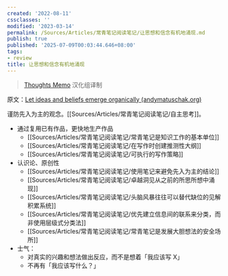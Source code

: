 ```yaml
---
created: '2022-08-11'
cssclasses: ''
modified: '2023-03-14'
permalink: /Sources/Articles/常青笔记阅读笔记/让思想和信念有机地涌现.md
publish: true
published: '2025-07-09T00:03:44.646+08:00'
tags:
- review
title: 让思想和信念有机地涌现
---
```

> [Thoughts Memo](https://paratranz.cn/projects/3131) 汉化组译制

原文：[Let ideas and beliefs emerge organically (andymatuschak.org)](https://notes.andymatuschak.org/z5uSCvx3W2GdzBVhWAAXrrCcykJ8SHimdJzg7)

谨防先入为主的观念。[[Sources/Articles/常青笔记阅读笔记/自主思考]]。

- 通过复用已有作品，更快地生产作品
	- [[Sources/Articles/常青笔记阅读笔记/常青笔记是知识工作的基本单位]]
	- [[Sources/Articles/常青笔记阅读笔记/在写作时创建推测性大纲]]
	- [[Sources/Articles/常青笔记阅读笔记/可执行的写作策略]]
- 认识论、原创性
	- [[Sources/Articles/常青笔记阅读笔记/使用笔记来避免先入为主的结论]]
	- [[Sources/Articles/常青笔记阅读笔记/卓越洞见从之前的所思所想中涌现]]
	- [[Sources/Articles/常青笔记阅读笔记/头脑风暴往往可以替代缺位的见解积累系统]]
	- [[Sources/Articles/常青笔记阅读笔记/优先建立信息间的联系来分类，而非使用层级式分类法]]
	- [[Sources/Articles/常青笔记阅读笔记/常青笔记是发展大胆想法的安全场所]]
- 士气：
	- 对真实的兴趣和想法做出反应，而不是想着「我应该写 X」
	- 不再有「我应该写什么？」